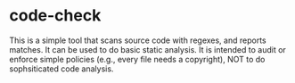 # code-check
This is a simple tool that scans source code with regexes, and reports matches. It can be used to do basic static analysis. It is intended to audit or enforce simple policies (e.g., every file needs a copyright), NOT to do sophsiticated code analysis.
